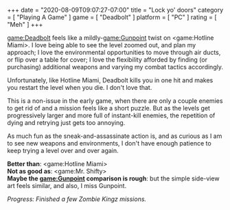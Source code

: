 +++
date = "2020-08-09T09:07:27-07:00"
title = "Lock yo' doors"
category = [ "Playing A Game" ]
game = [ "Deadbolt" ]
platform = [ "PC" ]
rating = [ "Meh" ]
+++

<game:Deadbolt> feels like a mildly-<game:Gunpoint> twist on <game:Hotline Miami>.  I love being able to see the level zoomed out, and plan my approach; I love the environmental opportunities to move through air ducts, or flip over a table for cover; I love the flexibility afforded by finding (or purchasing) additional weapons and varying my combat tactics accordingly.

Unfortunately, like Hotline Miami, Deadbolt kills you in one hit and makes you restart the level when you die.  I don't love that.

This is a non-issue in the early game, when there are only a couple enemies to get rid of and a mission feels like a short puzzle.  But as the levels get progressively larger and more full of instant-kill enemies, the repetition of dying and retrying just gets too annoying.

As much fun as the sneak-and-assassinate action is, and as curious as I am to see new weapons and environments, I don't have enough patience to keep trying a level over and over again.

<b>Better than</b>: <game:Hotline Miami>  
<b>Not as good as</b>: <game:Mr. Shifty>  
<b>Maybe the <game:Gunpoint> comparison is rough</b>: but the simple side-view art feels similar, and also, I miss Gunpoint.

<i>Progress: Finished a few Zombie Kingz missions.</i>
